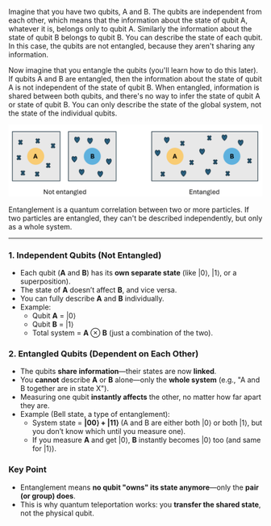 Imagine that you have two qubits, A and B. The qubits are independent from each other, which means that the information about the state of qubit A, whatever it is, belongs only to qubit A. Similarly the information about the state of qubit B belongs to qubit B. You can describe the state of each qubit. In this case, the qubits are not entangled, because they aren't sharing any information.

Now imagine that you entangle the qubits (you'll learn how to do this later). If qubits A and B are entangled, then the information about the state of qubit A
is not independent of the state of qubit B. When entangled, information is shared between both qubits, and there's no way to infer the state of qubit A or state of qubit B. You can only describe the state of the global system, not the state of the individual qubits.

![alt text](image.png)

Entanglement is a quantum correlation between two or more particles. If two particles are entangled, they can't be described independently, but only as a whole system.

---

### **1. Independent Qubits (Not Entangled)**

- Each qubit (**A** and **B**) has its **own separate state** (like |0⟩, |1⟩, or a superposition).
- The state of **A** doesn’t affect **B**, and vice versa.
- You can fully describe **A** and **B** individually.
- Example:
  - Qubit **A** = |0⟩
  - Qubit **B** = |1⟩
  - Total system = **A** ⊗ **B** (just a combination of the two).

### **2. Entangled Qubits (Dependent on Each Other)**

- The qubits **share information**—their states are now **linked**.
- You **cannot** describe **A** or **B** alone—only the **whole system** (e.g., "A and B together are in state X").
- Measuring one qubit **instantly affects** the other, no matter how far apart they are.
- Example (Bell state, a type of entanglement):
  - System state = **|00⟩ + |11⟩** (A and B are either both |0⟩ or both |1⟩, but you don’t know which until you measure one).
  - If you measure **A** and get |0⟩, **B** instantly becomes |0⟩ too (and same for |1⟩).

### **Key Point**

- Entanglement means **no qubit "owns" its state anymore**—only the **pair (or group) does**.
- This is why quantum teleportation works: you **transfer the shared state**, not the physical qubit.
